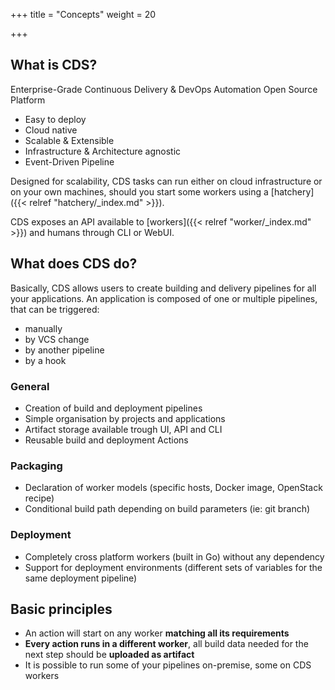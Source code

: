 +++
title = "Concepts"
weight = 20

+++

## What is CDS?

Enterprise-Grade Continuous Delivery & DevOps Automation Open Source Platform

 - Easy to deploy
 - Cloud native
 - Scalable & Extensible
 - Infrastructure & Architecture agnostic
 - Event-Driven Pipeline

Designed for scalability, CDS tasks can run either on cloud infrastructure or on your own machines, should you start some workers using a [hatchery]({{< relref "hatchery/_index.md" >}}).

CDS exposes an API available to [workers]({{< relref "worker/_index.md" >}}) and humans through CLI or WebUI.

## What does CDS do?

Basically, CDS allows users to create building and delivery pipelines for all your applications.
An application is composed of one or multiple pipelines, that can be triggered:

  * manually
  * by VCS change
  * by another pipeline
  * by a hook

### General

  * Creation of build and deployment pipelines
  * Simple organisation by projects and applications
  * Artifact storage available trough UI, API and CLI
  * Reusable build and deployment Actions

### Packaging

  * Declaration of worker models (specific hosts, Docker image, OpenStack recipe)
  * Conditional build path depending on build parameters (ie: git branch)

### Deployment

  * Completely cross platform workers (built in Go) without any dependency
  * Support for deployment environments (different sets of variables for the same deployment pipeline)


## Basic principles

- An action will start on any worker **matching all its requirements**
- **Every action runs in a different worker**, all build data needed for the next step should be **uploaded as artifact**
- It is possible to run some of your pipelines on-premise, some on CDS workers



